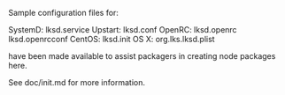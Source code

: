 Sample configuration files for:

SystemD: lksd.service
Upstart: lksd.conf
OpenRC:  lksd.openrc
         lksd.openrcconf
CentOS:  lksd.init
OS X:    org.lks.lksd.plist

have been made available to assist packagers in creating node packages here.

See doc/init.md for more information.
